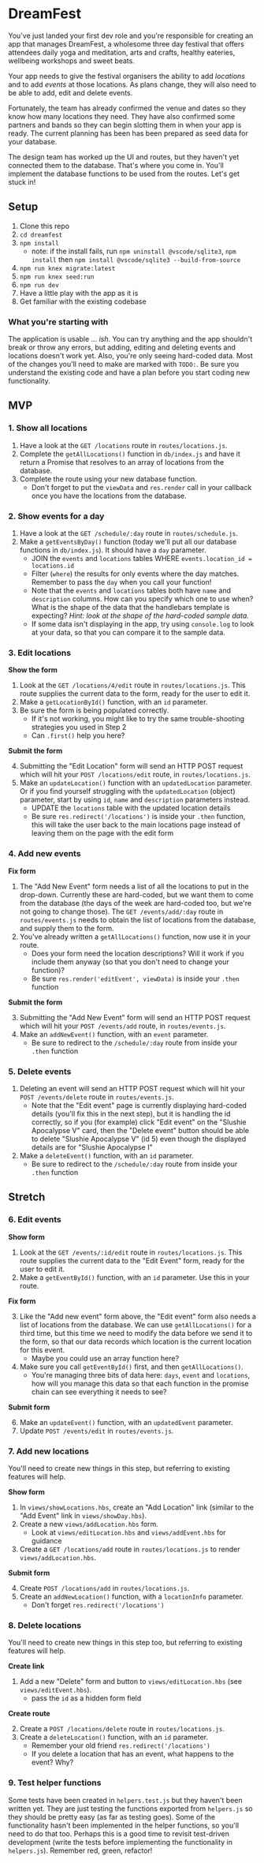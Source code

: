 # DreamFest

You've just landed your first dev role and you're responsible for creating an app that manages DreamFest, a wholesome three day festival that offers attendees daily yoga and meditation, arts and crafts, healthy eateries, wellbeing workshops and sweet beats.

Your app needs to give the festival organisers the ability to add _locations_ and to add _events_ at those locations. As plans change, they will also need to be able to add, edit and delete events.

Fortunately, the team has already confirmed the venue and dates so they know how many locations they need. They have also confirmed some partners and bands so they can begin slotting them in when your app is ready. The current planning has been has been prepared as seed data for your database.

The design team has worked up the UI and routes, but they haven't yet connected them to the database. That's where you come in. You'll implement the database functions to be used from the routes. Let's get stuck in!

## Setup

1. Clone this repo
1. `cd dreamfest`
1. `npm install`
    * note: if the install fails, run `npm uninstall @vscode/sqlite3`, `npm install` then `npm install @vscode/sqlite3 --build-from-source`
1. `npm run knex migrate:latest`
1. `npm run knex seed:run`
1. `npm run dev`
1. Have a little play with the app as it is
1. Get familiar with the existing codebase

### What you're starting with

The application is usable ... _ish_. You can try anything and the app shouldn't break or throw any errors, but adding, editing and deleting events and locations doesn't work yet. Also, you're only seeing hard-coded data. Most of the changes you'll need to make are marked with `TODO:`. Be sure you understand the existing code and have a plan before you start coding new functionality.

## MVP

### 1. Show all locations

1. Have a look at the `GET /locations` route in `routes/locations.js`.
1. Complete the `getAllLocations()` function in `db/index.js` and have it return a Promise that resolves to an array of locations from the database.
1. Complete the route using your new database function.
    * Don't forget to put the `viewData` and `res.render` call in your callback once you have the locations from the database.

### 2. Show events for a day

1. Have a look at the `GET /schedule/:day` route in `routes/schedule.js`.
1. Make a `getEventsByDay()` function (today we'll put all our database functions in `db/index.js`). It should have a `day` parameter.
    * JOIN the `events` and `locations` tables WHERE `events.location_id = locations.id`
    * Filter (`where`) the results for only events where the day matches. Remember to pass the `day` when you call your function!
    * Note that the `events` and `locations` tables both have `name` and `description` columns. How can you specify which one to use when? What is the shape of the data that the handlebars template is expecting? _Hint: look at the shape of the hard-coded sample data._
    * If some data isn't displaying in the app, try using `console.log` to look at your data, so that you can compare it to the sample data.

### 3. Edit locations

**Show the form**

1. Look at the `GET /locations/4/edit` route in `routes/locations.js`. This route supplies the current data to the form, ready for the user to edit it.
2. Make a `getLocationById()` function, with an `id` parameter.
3. Be sure the form is being populated correctly. 
    * If it's not working, you might like to try the same trouble-shooting strategies you used in Step 2
    * Can `.first()` help you here? 

**Submit the form**

4. Submitting the "Edit Location" form will send an HTTP POST request which will hit your `POST /locations/edit` route, in `routes/locations.js`.
5. Make an `updateLocation()` function with an `updatedLocation` parameter. Or if you find yourself struggling with the `updatedLocation` (object) parameter, start by using `id`, `name` and `description` parameters instead. 
    * UPDATE the `locations` table with the updated location details
    * Be sure `res.redirect('/locations')` is inside your `.then` function, this will take the user back to the main locations page instead of leaving them on the page with the edit form 

### 4. Add new events

**Fix form**

1. The "Add New Event" form needs a list of all the locations to put in the drop-down. Currently these are hard-coded, but we want them to come from the database (the days of the week are hard-coded too, but we're not going to change those). The `GET /events/add/:day` route in `routes/events.js` needs to obtain the list of locations from the database, and supply them to the form. 
2. You've already written a `getAllLocations()` function, now use it in your route. 
    * Does your form need the location descriptions? Will it work if you include them anyway (so that you don't need to change your function)? 
    * Be sure `res.render('editEvent', viewData)` is inside your `.then` function

**Submit the form**

3. Submitting the "Add New Event" form will send an HTTP POST request which will hit your `POST /events/add` route, in `routes/events.js`.
4. Make an `addNewEvent()` function, with an `event` parameter.
    * Be sure to redirect to the `/schedule/:day` route from inside your `.then` function

### 5. Delete events

1. Deleting an event will send an HTTP POST request which will hit your `POST /events/delete` route in `routes/events.js`.
    * Note that the "Edit event" page is currently displaying hard-coded details (you'll fix this in the next step), but it is handling the id correctly, so if you (for example) click "Edit event" on the "Slushie Apocalypse V" card, then the "Delete event" button should be able to delete "Slushie Apocalypse V" (id 5) even though the displayed details are for "Slushie Apocalypse I"
2. Make a `deleteEvent()` function, with an `id` parameter.
    * Be sure to redirect to the `/schedule/:day` route from inside your `.then` function

## Stretch

### 6. Edit events

**Show form**

1. Look at the `GET /events/:id/edit` route in `routes/locations.js`. This route supplies the current data to the "Edit Event" form, ready for the user to edit it.
2. Make a `getEventById()` function, with an `id` parameter. Use this in your route. 

**Fix form**

3. Like the "Add new event" form above, the "Edit event" form also needs a list of locations from the database. We can use `getAllLocations()` for a third time, but this time we need to modify the data before we send it to the form, so that our data records which location is the current location for this event.
    * Maybe you could use an array function here? 
4. Make sure you call `getEventById()` first, and then `getAllLocations()`. 
    * You're managing three bits of data here: `days`, `event` and `locations`, how will you manage this data so that each function in the promise chain can see everything it needs to see?

**Submit form**

6. Make an `updateEvent()` function, with an `updatedEvent` parameter.
7. Update `POST /events/edit` in `routes/events.js`.

### 7. Add new locations

You'll need to create new things in this step, but referring to existing features will help.

**Show form**

1. In `views/showLocations.hbs`, create an "Add Location" link (similar to the "Add Event" link in `views/showDay.hbs`).
2. Create a new `views/addLocation.hbs` form. 
    * Look at `views/editLocation.hbs` and `views/addEvent.hbs` for guidance
3. Create a `GET /locations/add` route in `routes/locations.js` to render `views/addLocation.hbs`.

**Submit form**

4. Create `POST /locations/add` in `routes/locations.js`.
5. Create an `addNewLocation()` function, with a `locationInfo` parameter.
    * Don't forget `res.redirect('/locations')`

### 8. Delete locations

You'll need to create new things in this step too, but referring to existing features will help.

**Create link**

1. Add a new "Delete" form and button to `views/editLocation.hbs` (see `views/editEvent.hbs`).
    * pass the `id` as a hidden form field

**Create route**

2. Create a `POST /locations/delete` route in `routes/locations.js`.
3. Create a `deleteLocation()` function, with an `id` parameter.
    * Remember your old friend `res.redirect('/locations')`
    * If you delete a location that has an event, what happens to the event? Why? 

### 9. Test helper functions

Some tests have been created in `helpers.test.js` but they haven't been written yet. They are just testing the functions exported from `helpers.js` so they should be pretty easy (as far as testing goes). Some of the functionality hasn't been implemented in the helper functions, so you'll need to do that too. Perhaps this is a good time to revisit test-driven development (write the tests before implementing the functionality in `helpers.js`). Remember red, green, refactor!
